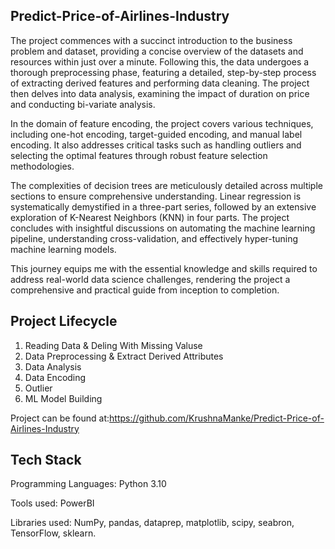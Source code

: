 ## Predict-Price-of-Airlines-Industry
 The project commences with a succinct introduction to the business problem and dataset, providing a concise overview of the datasets and resources within just over a minute. Following this, the data undergoes a thorough preprocessing phase, featuring a detailed, step-by-step process of extracting derived features and performing data cleaning. The project then delves into data analysis, examining the impact of duration on price and conducting bi-variate analysis.

  In the domain of feature encoding, the project covers various techniques, including one-hot encoding, target-guided encoding, and manual label encoding. It also addresses critical tasks such as handling outliers and selecting the optimal features through robust feature selection methodologies.

  The complexities of decision trees are meticulously detailed across multiple sections to ensure comprehensive understanding. Linear regression is systematically demystified in a three-part series, followed by an extensive exploration of K-Nearest Neighbors (KNN) in four parts. The project concludes with insightful discussions on automating the machine learning pipeline, understanding cross-validation, and effectively hyper-tuning machine learning models.

  This journey equips me with the essential knowledge and skills required to address real-world data science challenges, rendering the project a comprehensive and practical guide from inception to completion.

## Project Lifecycle

1. Reading Data & Deling With Missing Valuse
2. Data Preprocessing & Extract Derived Attributes
3. Data Analysis
4. Data Encoding
5. Outlier
6. ML Model Building
   
Project can be found at:https://github.com/KrushnaManke/Predict-Price-of-Airlines-Industry

## Tech Stack

Programming Languages: Python 3.10

Tools used: PowerBI

Libraries used: NumPy, pandas, dataprep, matplotlib, scipy, seabron, TensorFlow, sklearn. 
